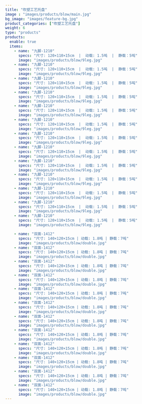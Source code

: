 ```yaml
---
title: "吹塑工艺托盘"
image : "images/products/blow/main.jpg"
bg_image: "images/feature-bg.jpg"
product_categories: ["吹塑工艺托盘"]
weight: 6
type: "products"
products:
  enable: true
  items:
    - name: "九脚-1210"
      specs: "尺寸: 120×110×15cm  |  动载: 1.5吨  |  静载：5吨"
      image: "images/products/blow/9leg.jpg" 
    - name: "九脚-1210"
      specs: "尺寸: 120×110×15cm  |  动载: 1.5吨  |  静载：5吨"
      image: "images/products/blow/9leg.jpg" 
    - name: "九脚-1210"
      specs: "尺寸: 120×110×15cm  |  动载: 1.5吨  |  静载：5吨"
      image: "images/products/blow/9leg.jpg" 
    - name: "九脚-1210"
      specs: "尺寸: 120×110×15cm  |  动载: 1.5吨  |  静载：5吨"
      image: "images/products/blow/9leg.jpg" 
    - name: "九脚-1210"
      specs: "尺寸: 120×110×15cm  |  动载: 1.5吨  |  静载：5吨"
      image: "images/products/blow/9leg.jpg" 
    - name: "九脚-1210"
      specs: "尺寸: 120×110×15cm  |  动载: 1.5吨  |  静载：5吨"
      image: "images/products/blow/9leg.jpg" 
    - name: "九脚-1210"
      specs: "尺寸: 120×110×15cm  |  动载: 1.5吨  |  静载：5吨"
      image: "images/products/blow/9leg.jpg" 
    - name: "九脚-1210"
      specs: "尺寸: 120×110×15cm  |  动载: 1.5吨  |  静载：5吨"
      image: "images/products/blow/9leg.jpg" 
    - name: "九脚-1210"
      specs: "尺寸: 120×110×15cm  |  动载: 1.5吨  |  静载：5吨"
      image: "images/products/blow/9leg.jpg" 
    - name: "九脚-1210"
      specs: "尺寸: 120×110×15cm  |  动载: 1.5吨  |  静载：5吨"
      image: "images/products/blow/9leg.jpg" 
    - name: "九脚-1210"
      specs: "尺寸: 120×110×15cm  |  动载: 1.5吨  |  静载：5吨"
      image: "images/products/blow/9leg.jpg" 
    - name: "九脚-1210"
      specs: "尺寸: 120×110×15cm  |  动载: 1.5吨  |  静载：5吨"
      image: "images/products/blow/9leg.jpg" 
    - name: "九脚-1210"
      specs: "尺寸: 120×110×15cm  |  动载: 1.5吨  |  静载：5吨"
      image: "images/products/blow/9leg.jpg" 

    - name: "双面-1412"
      specs: "尺寸: 140×120×15cm | 动载: 1.8吨 | 静载：7吨"
      image: "images/products/blow/double.jpg" 
    - name: "双面-1412"
      specs: "尺寸: 140×120×15cm | 动载: 1.8吨 | 静载：7吨"
      image: "images/products/blow/double.jpg" 
    - name: "双面-1412"
      specs: "尺寸: 140×120×15cm | 动载: 1.8吨 | 静载：7吨"
      image: "images/products/blow/double.jpg" 
    - name: "双面-1412"
      specs: "尺寸: 140×120×15cm | 动载: 1.8吨 | 静载：7吨"
      image: "images/products/blow/double.jpg" 
    - name: "双面-1412"
      specs: "尺寸: 140×120×15cm | 动载: 1.8吨 | 静载：7吨"
      image: "images/products/blow/double.jpg" 
    - name: "双面-1412"
      specs: "尺寸: 140×120×15cm | 动载: 1.8吨 | 静载：7吨"
      image: "images/products/blow/double.jpg" 
    - name: "双面-1412"
      specs: "尺寸: 140×120×15cm | 动载: 1.8吨 | 静载：7吨"
      image: "images/products/blow/double.jpg" 
    - name: "双面-1412"
      specs: "尺寸: 140×120×15cm | 动载: 1.8吨 | 静载：7吨"
      image: "images/products/blow/double.jpg" 
    - name: "双面-1412"
      specs: "尺寸: 140×120×15cm | 动载: 1.8吨 | 静载：7吨"
      image: "images/products/blow/double.jpg" 
    - name: "双面-1412"
      specs: "尺寸: 140×120×15cm | 动载: 1.8吨 | 静载：7吨"
      image: "images/products/blow/double.jpg" 
    - name: "双面-1412"
      specs: "尺寸: 140×120×15cm | 动载: 1.8吨 | 静载：7吨"
      image: "images/products/blow/double.jpg" 
    - name: "双面-1412"
      specs: "尺寸: 140×120×15cm | 动载: 1.8吨 | 静载：7吨"
      image: "images/products/blow/double.jpg" 
---
```

